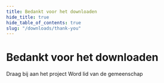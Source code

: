 ```yaml
---
title: Bedankt voor het downloaden
hide_title: true
hide_table_of_contents: true
slug: "/downloads/thank-you"
---
```


<div className="text-center margin-top--xl">

# Bedankt voor het downloaden

<div className="row margin-bottom--lg padding--sm flex-center">
<Link className="button button--outline button--warning button--lg margin--sm" href="/contributing">
  Draag bij aan het project
</Link>
<Link className="button button--outline button--info button--lg margin--sm" href="https://linwood.dev/matrix">
  Word lid van de gemeenschap
</Link>

</div>

</div>
